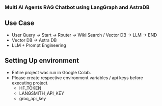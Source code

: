 ### Multi AI Agents RAG Chatbot using LangGraph and AstraDB

## Use Case
- User Query -> Start -> Router -> Wiki Search / Vector DB -> LLM -> END
- Vector DB -> Astra DB
- LLM + Prompt Engineering

## Setting Up environment
- Entire project was run in Google Colab.
- Please create respective environment variables / api keys before executing project.
  - HF_TOKEN
  - LANGSMITH_API_KEY
  - groq_api_key
